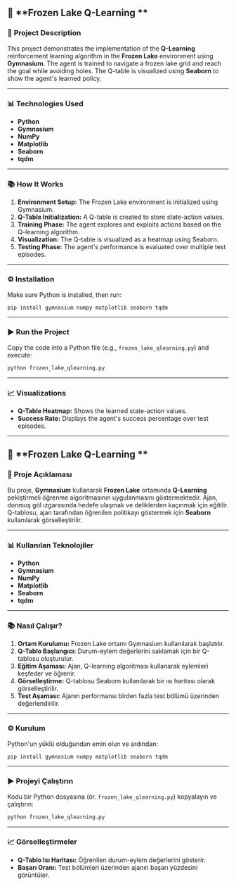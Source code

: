 ## 🧠 **Frozen Lake Q-Learning **  

### 🚀 **Project Description**  
This project demonstrates the implementation of the **Q-Learning** reinforcement learning algorithm in the **Frozen Lake** environment using **Gymnasium**. The agent is trained to navigate a frozen lake grid and reach the goal while avoiding holes. The Q-table is visualized using **Seaborn** to show the agent's learned policy.  

---

### 📊 **Technologies Used**  
- **Python**  
- **Gymnasium**  
- **NumPy**  
- **Matplotlib**  
- **Seaborn**  
- **tqdm**  

---

### 📚 **How It Works**  
1. **Environment Setup:** The Frozen Lake environment is initialized using Gymnasium.  
2. **Q-Table Initialization:** A Q-table is created to store state-action values.  
3. **Training Phase:** The agent explores and exploits actions based on the Q-learning algorithm.  
4. **Visualization:** The Q-table is visualized as a heatmap using Seaborn.  
5. **Testing Phase:** The agent's performance is evaluated over multiple test episodes.  

---

### ⚙️ **Installation**  
Make sure Python is installed, then run:  
```bash
pip install gymnasium numpy matplotlib seaborn tqdm
```

---

### ▶️ **Run the Project**  
Copy the code into a Python file (e.g., `frozen_lake_qlearning.py`) and execute:  
```bash
python frozen_lake_qlearning.py
```

---

### 📈 **Visualizations**  
- **Q-Table Heatmap:** Shows the learned state-action values.  
- **Success Rate:** Displays the agent's success percentage over test episodes.  

---

## 🧠 **Frozen Lake Q-Learning **  

### 🚀 **Proje Açıklaması**  
Bu proje, **Gymnasium** kullanarak **Frozen Lake** ortamında **Q-Learning** pekiştirmeli öğrenme algoritmasının uygulanmasını göstermektedir. Ajan, donmuş göl ızgarasında hedefe ulaşmak ve deliklerden kaçınmak için eğitilir. Q-tablosu, ajan tarafından öğrenilen politikayı göstermek için **Seaborn** kullanılarak görselleştirilir.  

---

### 📊 **Kullanılan Teknolojiler**  
- **Python**  
- **Gymnasium**  
- **NumPy**  
- **Matplotlib**  
- **Seaborn**  
- **tqdm**  

---

### 📚 **Nasıl Çalışır?**  
1. **Ortam Kurulumu:** Frozen Lake ortamı Gymnasium kullanılarak başlatılır.  
2. **Q-Tablo Başlangıcı:** Durum-eylem değerlerini saklamak için bir Q-tablosu oluşturulur.  
3. **Eğitim Aşaması:** Ajan, Q-learning algoritması kullanarak eylemleri keşfeder ve öğrenir.  
4. **Görselleştirme:** Q-tablosu Seaborn kullanılarak bir ısı haritası olarak görselleştirilir.  
5. **Test Aşaması:** Ajanın performansı birden fazla test bölümü üzerinden değerlendirilir.  

---

### ⚙️ **Kurulum**  
Python'un yüklü olduğundan emin olun ve ardından:  
```bash
pip install gymnasium numpy matplotlib seaborn tqdm
```

---

### ▶️ **Projeyi Çalıştırın**  
Kodu bir Python dosyasına (ör. `frozen_lake_qlearning.py`) kopyalayın ve çalıştırın:  
```bash
python frozen_lake_qlearning.py
```

---

### 📈 **Görselleştirmeler**  
- **Q-Tablo Isı Haritası:** Öğrenilen durum-eylem değerlerini gösterir.  
- **Başarı Oranı:** Test bölümleri üzerinden ajanın başarı yüzdesini görüntüler.  

